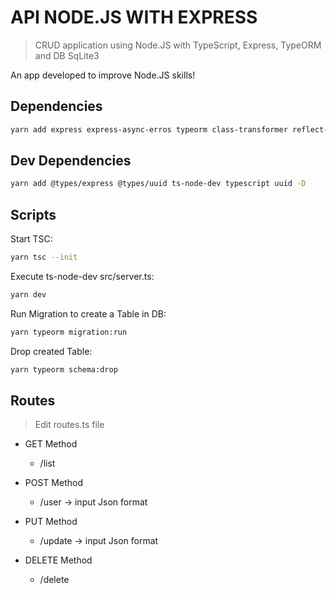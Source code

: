 #  API NODE.JS WITH EXPRESS
> CRUD application using Node.JS with TypeScript, Express, TypeORM and DB SqLite3

An app developed to improve Node.JS skills!

## Dependencies

```sh
yarn add express express-async-erros typeorm class-transformer reflect-metadata sqlite3
```

## Dev Dependencies

```sh
yarn add @types/express @types/uuid ts-node-dev typescript uuid -D
```

## Scripts

Start TSC:
```sh
yarn tsc --init
```

Execute ts-node-dev src/server.ts:
```sh
yarn dev
```

Run Migration to create a Table in DB:
```sh
yarn typeorm migration:run
```

Drop created Table:
```sh
yarn typeorm schema:drop
```

## Routes
> Edit routes.ts file

* GET Method
    * /list

* POST Method
    * /user -> input Json format

* PUT Method
    * /update -> input Json format

* DELETE Method
    * /delete